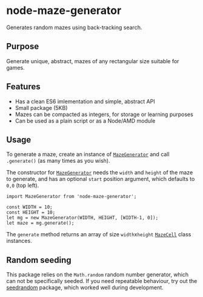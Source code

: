 
# node-maze-generator

Generates random mazes using back-tracking search.

## Purpose

Generate unique, abstract, mazes of any rectangular size suitable for games.


## Features

- Has a clean ES6 imlementation and simple, abstract API
- Small package (5KB)
- Mazes can be compacted as integers, for storage or learning purposes
- Can be used as a plain script or as a Node/AMD module

## Usage

To generate a maze, create an instance of [`MazeGenerator`](src/MazeGenerator.js)
and call `.generate()` (as many times as you wish).

The constructor for [`MazeGenerator`](src/MazeGenerator.js) needs the `width` and `height` of the maze to generate, and has 
an optional `start` position argument, which defaults to `0,0` (top left).

    import MazeGenerator from 'node-maze-generator';

    const WIDTH = 10;
    const HEIGHT = 10;
    let mg = new MazeGenerator(WIDTH, HEIGHT, [WIDTH-1, 0]);
    let maze = mg.generate();

The `generate` method returns an array of size `width`x`height` [`MazeCell`](src/MazeCell.js) 
class instances.


## Random seeding

This package relies on the `Math.random` random number generator, which can not
be specifically seeded. If you need repeatable behaviour, try out the 
[seedrandom](https://www.npmjs.com/package/seedrandom) package, which worked well
during development.

